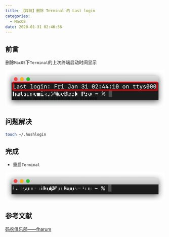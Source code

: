 ```yaml
---
title: 【踩坑】删除 Terminal 的 Last login
categories:
  - MacOS
date: 2020-01-31 02:46:56
---
```


## 前言

删除`MacOS`下`Terminal`的上次终端启动时间显示

<!-- more -->

![01.png](/images/20200131014656/01.png)

## 问题解决

``` sh
touch ~/.hushlogin
```

## 完成

- 重启`Terminal`

![02.png](/images/20200131014656/02.png)

## 参考文献

[码农俱乐部——fharum](https://mlog.club/article/3885147)

